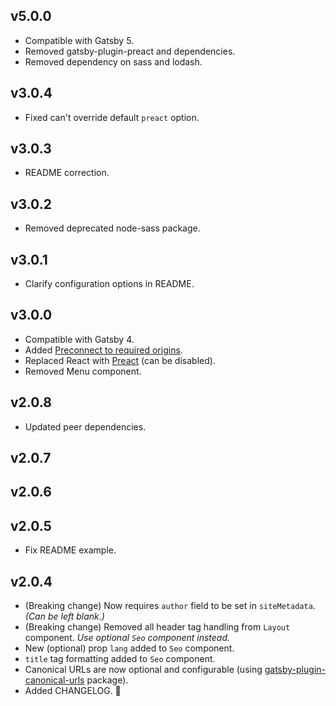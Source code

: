## v5.0.0

- Compatible with Gatsby 5.
- Removed gatsby-plugin-preact and dependencies.
- Removed dependency on sass and lodash.

## v3.0.4

- Fixed can't override default `preact` option.

## v3.0.3

- README correction.

## v3.0.2

- Removed deprecated node-sass package.

## v3.0.1

- Clarify configuration options in README.

## v3.0.0

- Compatible with Gatsby 4.
- Added [Preconnect to required origins](https://web.dev/uses-rel-preconnect/).
- Replaced React with [Preact](https://preactjs.com/) (can be disabled).
- Removed Menu component.

## v2.0.8

- Updated peer dependencies.

## v2.0.7

## v2.0.6

## v2.0.5

- Fix README example.

## v2.0.4

- (Breaking change) Now requires `author` field to be set in `siteMetadata`. *(Can be left blank.)*
- (Breaking change) Removed all header tag handling from `Layout` component. *Use optional `Seo` component instead.*
- New (optional) prop `lang` added to `Seo` component.
- `title` tag formatting added to `Seo` component.
- Canonical URLs are now optional and configurable (using [gatsby-plugin-canonical-urls](https://github.com/gatsbyjs/gatsby/tree/master/packages/gatsby-plugin-canonical-urls) package).
- Added CHANGELOG. 🎉
